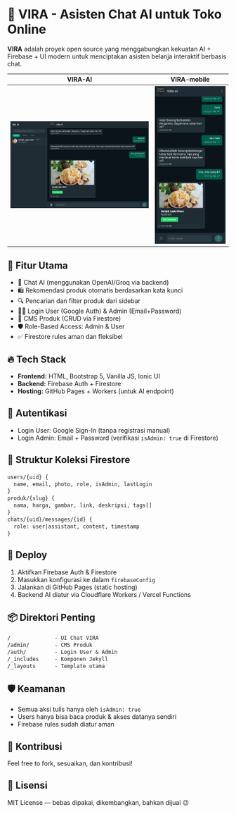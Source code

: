 # 🧠 VIRA - Asisten Chat AI untuk Toko Online

**VIRA** adalah proyek open source yang menggabungkan kekuatan AI + Firebase + UI modern untuk menciptakan asisten belanja interaktif berbasis chat.

|             VIRA-AI            |          VIRA-mobile           |
|--------------------------------|--------------------------------|
|![](./assets/img/vira-ai.png)|![](./assets/img/vira-ai-mobile.png)|


## 🎯 Fitur Utama

- 💬 Chat AI (menggunakan OpenAI/Groq via backend)
- 🛍️ Rekomendasi produk otomatis berdasarkan kata kunci
- 🔍 Pencarian dan filter produk dari sidebar
- 🧑‍💼 Login User (Google Auth) & Admin (Email+Password)
- 🛒 CMS Produk (CRUD via Firestore)
- 🛡️ Role-Based Access: Admin & User
- ✅ Firestore rules aman dan fleksibel

## 🔥 Tech Stack

- **Frontend:** HTML, Bootstrap 5, Vanilla JS, Ionic UI
- **Backend:** Firebase Auth + Firestore
- **Hosting:** GitHub Pages + Workers (untuk AI endpoint)

## 🔐 Autentikasi

- Login User: Google Sign-In (tanpa registrasi manual)
- Login Admin: Email + Password (verifikasi `isAdmin: true` di Firestore)

## 🔧 Struktur Koleksi Firestore

```
users/{uid} {
  name, email, photo, role, isAdmin, lastLogin
}
produk/{slug} {
  nama, harga, gambar, link, deskripsi, tags[]
}
chats/{uid}/messages/{id} {
  role: user|assistant, content, timestamp
}
```

## 🚀 Deploy

1. Aktifkan Firebase Auth & Firestore
2. Masukkan konfigurasi ke dalam `firebaseConfig`
3. Jalankan di GitHub Pages (static hosting)
4. Backend AI diatur via Cloudflare Workers / Vercel Functions

## 📦 Direktori Penting

```
/              - UI Chat VIRA
/admin/        - CMS Produk
/auth/         - Login User & Admin
/_includes     - Komponen Jekyll
/_layouts      - Template utama
```

## 🛡️ Keamanan

- Semua aksi tulis hanya oleh `isAdmin: true`
- Users hanya bisa baca produk & akses datanya sendiri
- Firebase rules sudah diatur aman

## 🙌 Kontribusi

Feel free to fork, sesuaikan, dan kontribusi!

## 📄 Lisensi

MIT License — bebas dipakai, dikembangkan, bahkan dijual 😉
